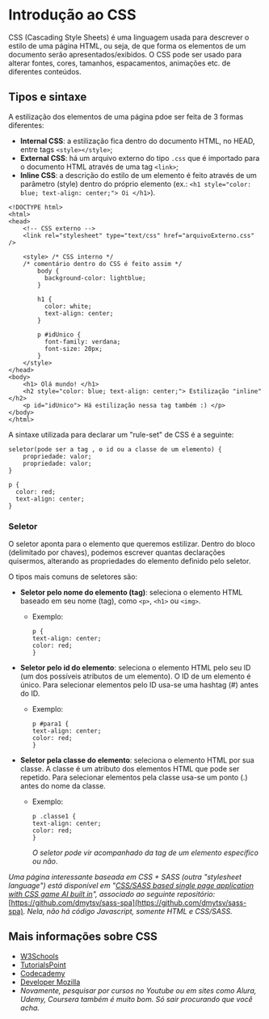 # Introdução ao CSS

CSS \(Cascading Style Sheets\) é uma linguagem usada para descrever o estilo de uma página HTML, ou seja, de que forma os elementos de um documento serão apresentados/exibidos. O CSS pode ser usado para alterar fontes, cores, tamanhos, espacamentos, animações etc. de diferentes conteúdos.

## Tipos e sintaxe

A estilização dos elementos de uma página pdoe ser feita de 3 formas diferentes:

* **Internal CSS**: a estilização fica dentro do documento HTML, no HEAD, entre tags `<style></style>`;
* **External CSS**: há um arquivo externo do tipo `.css` que é importado para o documento HTML através de uma tag `<link>`;
* **Inline CSS**: a descrição do estilo de um elemento é feito através de um parâmetro \(style\) dentro do próprio elemento \(ex.: `<h1 style="color: blue; text-align: center;"> Oi </h1>`\).

```markup
<!DOCTYPE html>
<html>
<head>
    <!-- CSS externo -->
    <link rel="stylesheet" type="text/css" href="arquivoExterno.css" />  

    <style> /* CSS interno */
    /* comentário dentro do CSS é feito assim */
        body {
          background-color: lightblue;
        }

        h1 {
          color: white;
          text-align: center;
        }

        p #idUnico {
          font-family: verdana;
          font-size: 20px;
        }
    </style>
</head>
<body>
    <h1> Olá mundo! </h1>
    <h2 style="color: blue; text-align: center;"> Estilização "inline" </h2>
    <p id="idUnico"> Há estilização nessa tag também :) </p>
</body>
</html>
```

A sintaxe utilizada para declarar um "rule-set" de CSS é a seguinte:

```markup
seletor(pode ser a tag , o id ou a classe de um elemento) {
    propriedade: valor;
    propriedade: valor;
}

p {
  color: red;
  text-align: center;
}
```

### Seletor

O seletor aponta para o elemento que queremos estilizar. Dentro do bloco \(delimitado por chaves\), podemos escrever quantas declarações quisermos, alterando as propriedades do elemento definido pelo seletor.

O tipos mais comuns de seletores são:

* **Seletor pelo nome do elemento \(tag\)**: seleciona o elemento HTML baseado em seu nome \(tag\), como `<p>`, `<h1>` ou `<img>`.
  * Exemplo:

    ```markup
    p {
    text-align: center;
    color: red;
    }
    ```
* **Seletor pelo id do elemento**: seleciona o elemento HTML pelo seu ID \(um dos possíveis atributos de um elemento\). O ID de um elemento é único. Para selecionar elementos pelo ID usa-se uma hashtag \(\#\) antes do ID.
  * Exemplo:

    ```markup
    p #para1 {
    text-align: center;
    color: red;
    }
    ```
* **Seletor pela classe do elemento**: seleciona o elemento HTML por sua classe. A classe é um atributo dos elementos HTML que pode ser repetido. Para selecionar elementos pela classe usa-se um ponto \(.\) antes do nome da classe.
  * Exemplo:

    ```markup
    p .classe1 {
    text-align: center;
    color: red;
    }
    ```

    _O seletor pode vir acompanhado da tag de um elemento específico ou não_.

_Uma página interessante baseada em CSS + SASS \(outra "stylesheet language"\) está disponível em "_[_CSS/SASS based single page application with CSS game AI built in_](https://dmytsv.github.io/sass-spa/index.html#about)_", associado ao seguinte repositório:_ [https://github.com/dmytsv/sass-spa](https://github.com/dmytsv/sass-spa)_. Nela, não há código Javascript, somente HTML e CSS/SASS._

## Mais informações sobre CSS

* [W3Schools](https://www.w3schools.com/css/default.asp)
* [TutorialsPoint](https://www.tutorialspoint.com/css/index.htm)
* [Codecademy](https://www.codecademy.com/learn/learn-css)
* [Developer Mozilla](https://developer.mozilla.org/en-US/docs/Learn/CSS/First_steps)
* _Novamente, pesquisar por cursos no Youtube ou em sites como Alura, Udemy, Coursera também é muito bom. Só sair procurando que você acha._

